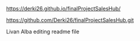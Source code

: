 https://derki26.github.io/finalProjectSalesHub/

https://github.com/Derki26/finalProjectSalesHub.git

Livan Alba editing readme file
